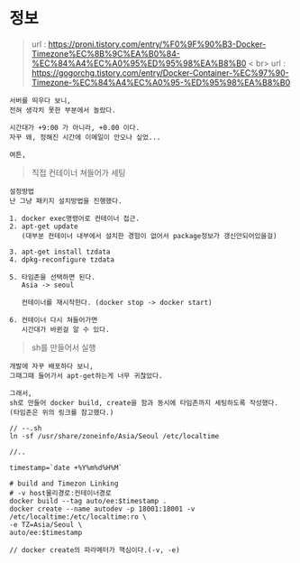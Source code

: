 # 정보
> url : https://proni.tistory.com/entry/%F0%9F%90%B3-Docker-Timezone%EC%8B%9C%EA%B0%84-%EC%84%A4%EC%A0%95%ED%95%98%EA%B8%B0 < br>
> url : https://gogorchg.tistory.com/entry/Docker-Container-%EC%97%90-Timezone-%EC%84%A4%EC%A0%95-%ED%95%98%EA%B8%B0 <br>
```
서버를 띄우다 보니,
전혀 생각치 못한 부분에서 놀랐다.

시간대가 +9:00 가 아니라, +0.00 이다.
자꾸 왜, 정해진 시간에 이메일이 안오나 싶었...

여튼,
```
> 직접 컨테이너 쳐들어가 세팅
```
설정방법
난 그냥 패키지 설치방법을 진행했다.

1. docker exec명령어로 컨테이너 접근.
2. apt-get update
   (대부분 컨테이너 내부에서 설치한 경험이 없어서 package정보가 갱신안되어있을걸)
   
3. apt-get install tzdata
4. dpkg-reconfigure tzdata

5. 타임존을 선택하면 된다. 
   Asia -> seoul
   
   컨테이너를 재시작한다. (docker stop -> docker start)
   
6. 컨테이너 다시 쳐들어가면 
   시간대가 바뀐걸 알 수 있다.

```

<p/>

> sh를 만들어서 실행

```
개발에 자꾸 배포하다 보니,
그때그때 들어가서 apt-get하는게 너무 귀찮았다.

그래서,
sh로 만들어 docker build, create을 함과 동시에 타임존까지 세팅하도록 작성했다.
(타임존은 위의 링크를 참고했다.)

// --.sh
ln -sf /usr/share/zoneinfo/Asia/Seoul /etc/localtime

//..

timestamp=`date +%Y%m%d%H%M`

# build and Timezon Linking
# -v host물리경로:컨테이너경로
docker build --tag auto/ee:$timestamp .
docker create --name autodev -p 18001:18001 -v /etc/localtime:/etc/localtime:ro \
-e TZ=Asia/Seoul \
auto/ee:$timestamp 

// docker create의 파라메터가 핵심이다.(-v, -e)

```
